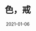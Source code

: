 ---
layout: movie-review
title: 色，戒 
description: >
  还行。
category: 电影
img: assets/img/movie/2021/色-戒.webp
star: 4
date: 2021-01-06
---